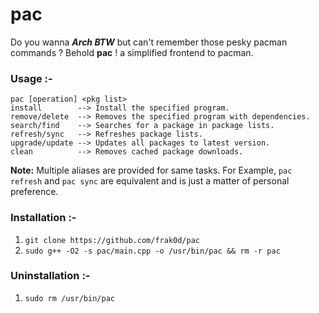 # pac
Do you wanna ***Arch BTW*** but can't remember those pesky pacman commands ? Behold **pac** ! a simplified frontend to pacman.

### Usage :-
```
pac [operation] <pkg list>
install        --> Install the specified program.           remove/delete  --> Removes the specified program with dependencies.
search/find    --> Searches for a package in package lists.
refresh/sync   --> Refreshes package lists.
upgrade/update --> Updates all packages to latest version.
clean          --> Removes cached package downloads.
```

**Note:** Multiple aliases are provided for same tasks. For Example, `pac refresh` and `pac sync` are equivalent and is just a matter of personal preference.

### Installation :-
1. `git clone https://github.com/frak0d/pac`
2. `sudo g++ -O2 -s pac/main.cpp -o /usr/bin/pac && rm -r pac`

### Uninstallation :-
1. `sudo rm /usr/bin/pac`
